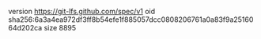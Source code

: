 version https://git-lfs.github.com/spec/v1
oid sha256:6a3a4ea972df3ff8b54efe1f885057dcc0808206761a0a83f9a2516064d202ca
size 8895
